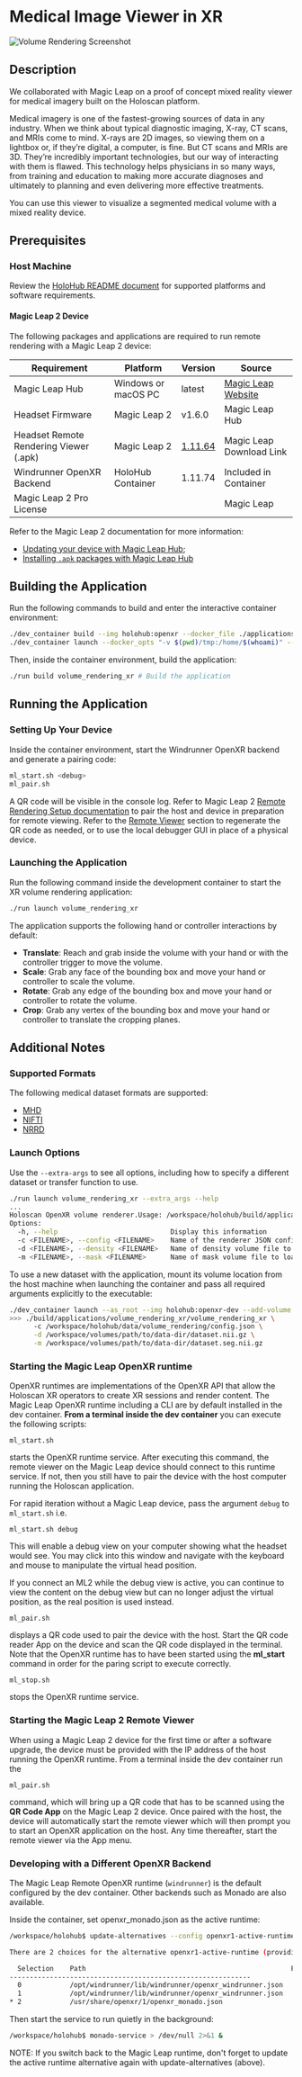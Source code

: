 # Medical Image Viewer in XR

![Volume Rendering Screenshot](./doc/stereo_skeleton.png)

## Description

We collaborated with Magic Leap on a proof of concept mixed reality viewer for medical imagery built on the Holoscan platform.

Medical imagery is one of the fastest-growing sources of data in any industry. When we think about typical diagnostic imaging, X-ray, CT scans, and MRIs come to mind. X-rays are 2D images, so viewing them on a lightbox or, if they’re digital, a computer, is fine. But CT scans and MRIs are 3D. They’re incredibly important technologies, but our way of interacting with them is flawed. This technology helps physicians in so many ways, from training and education to making more accurate diagnoses and ultimately to planning and even delivering more effective treatments.

You can use this viewer to visualize a segmented medical volume with a mixed reality device.

## Prerequisites

### Host Machine

Review the [HoloHub README document](/README.md#prerequisites) for supported platforms and software requirements.

#### Magic Leap 2 Device

The following packages and applications are required to run remote rendering with a Magic Leap 2 device:

| Requirement | Platform | Version | Source |
|--|------|---------|--|
| Magic Leap Hub | Windows or macOS PC | latest | [Magic Leap Website](https://ml2-developer.magicleap.com/downloads) |
| Headset Firmware | Magic Leap 2 | v1.6.0 | Magic Leap Hub |
| Headset Remote Rendering Viewer (.apk) | Magic Leap 2 | [1.11.64](https://thelab.magicleap.cloud/packages_mlhub/artifacts/com.magicleap.remote_render/1.11.64/ml_remote_viewer.apk) | Magic Leap Download Link |
| Windrunner OpenXR Backend | HoloHub Container | 1.11.74 | Included in Container |
| Magic Leap 2 Pro License | | | Magic Leap |

Refer to the Magic Leap 2 documentation for more information:
- [Updating your device with Magic Leap Hub](https://www.magicleap.care/hc/en-us/articles/5341445649805-Updating-Your-Device);
- [Installing `.apk` packages with Magic Leap Hub](https://developer-docs.magicleap.cloud/docs/guides/developer-tools/ml-hub/ml-hub-package-manager/)

## Building the Application

Run the following commands to build and enter the interactive container environment:
```bash
./dev_container build --img holohub:openxr --docker_file ./applications/volume_rendering_xr/Dockerfile # Build the dev container
./dev_container launch --docker_opts "-v $(pwd)/tmp:/home/$(whoami)" --img holohub:openxr # Launch the container
```

Then, inside the container environment, build the application:
```bash
./run build volume_rendering_xr # Build the application
```

## Running the Application

### Setting Up Your Device

Inside the container environment, start the Windrunner OpenXR backend and generate a pairing code:
```bash
ml_start.sh <debug>
ml_pair.sh
```

A QR code will be visible in the console log. Refer to Magic Leap 2 [Remote Rendering Setup documentation](https://developer-docs.magicleap.cloud/docs/guides/remote-rendering/remote-rendering/#:~:text=Put%20on%20the%20Magic%20Leap,headset%20by%20looking%20at%20it.&text=The%20QR%20code%20launches%20a,Click%20Continue.) to pair the host and device in preparation for remote viewing. Refer to the [Remote Viewer](#starting-the-magic-leap-2-remote-viewer) section to regenerate the QR code as needed, or to use the local debugger GUI in place of a physical device.

### Launching the Application

Run the following command inside the development container to start the XR volume rendering application:
```bash
./run launch volume_rendering_xr
```

The application supports the following hand or controller interactions by default:
- **Translate**: Reach and grab inside the volume with your hand or with the controller trigger to move the volume.
- **Scale**: Grab any face of the bounding box and move your hand or controller to scale the volume.
- **Rotate**: Grab any edge of the bounding box and move your hand or controller to rotate the volume.
- **Crop**: Grab any vertex of the bounding box and move your hand or controller to translate the cropping planes.

## Additional Notes

### Supported Formats

The following medical dataset formats are supported:
* [MHD](https://itk.org/Wiki/ITK/MetaIO/Documentation)
* [NIFTI](https://nifti.nimh.nih.gov/)
* [NRRD](https://teem.sourceforge.net/nrrd/format.html)

### Launch Options

Use the `--extra-args` to see all options, including how to specify a different dataset or transfer function to use.
```bash
./run launch volume_rendering_xr --extra_args --help
...
Holoscan OpenXR volume renderer.Usage: /workspace/holohub/build/applications/volume_rendering_xr/volume_rendering_xr [options]
Options:
  -h, --help                            Display this information
  -c <FILENAME>, --config <FILENAME>    Name of the renderer JSON configuration file to load (default '/workspace/holoscan-openxr/data/volume_rendering/config.json')
  -d <FILENAME>, --density <FILENAME>   Name of density volume file to load (default '/workspace/holoscan-openxr/data/volume_rendering/highResCT.mhd')
  -m <FILENAME>, --mask <FILENAME>      Name of mask volume file to load (default '/workspace/holoscan-openxr/data/volume_rendering/smoothmasks.seg.mhd')
```

To use a new dataset with the application, mount its volume location from the host machine when launching the container and pass all required arguments explicitly to the executable:
```bash
./dev_container launch --as_root --img holohub:openxr-dev --add-volume /host/path/to/data-dir
>>> ./build/applications/volume_rendering_xr/volume_rendering_xr \
      -c /workspace/holohub/data/volume_rendering/config.json \
      -d /workspace/volumes/path/to/data-dir/dataset.nii.gz \
      -m /workspace/volumes/path/to/data-dir/dataset.seg.nii.gz
```

### Starting the Magic Leap OpenXR runtime

OpenXR runtimes are implementations of the OpenXR API that allow the Holoscan XR operators to create XR sessions and render content. The Magic Leap OpenXR runtime including a CLI are by default installed in the dev container. __From a terminal inside the dev container__ you can execute the following scripts:

```
ml_start.sh
```
starts the OpenXR runtime service. After executing this command, the remote viewer on the Magic Leap device should connect to this runtime service. If not, then you still have to pair the device with the host computer running the Holoscan application.

For rapid iteration without a Magic Leap device, pass the argument `debug` to `ml_start.sh` i.e.
```
ml_start.sh debug
```
This will enable a debug view on your computer showing what the headset would see. You may click into this window and navigate with the keyboard and mouse to manipulate the virtual head position.

If you connect an ML2 while the debug view is active, you can continue to view the content on the debug view but can no longer adjust the virtual position, as the real position is used instead.

```
ml_pair.sh
```
displays a QR code used to pair the device with the host. Start the QR code reader App on the device and scan the QR code displayed in the terminal. Note that the OpenXR runtime has to have been started using the __ml_start__ command in order for the paring script to execute correctly.

```
ml_stop.sh
```
stops the OpenXR runtime service.

### Starting the Magic Leap 2 Remote Viewer

When using a Magic Leap 2 device for the first time or after a software upgrade, the device must be provided with the IP address of the host running the OpenXR runtime. From a terminal inside the dev container run the

```
ml_pair.sh
```

command, which will bring up a QR code that has to be scanned using the __QR Code App__ on the Magic Leap 2 device. Once paired with the host, the device  will automatically start the remote viewer which will then prompt you to start an OpenXR application on the host. Any time thereafter, start the remote viewer via the App menu.

### Developing with a Different OpenXR Backend

The Magic Leap Remote OpenXR runtime (`windrunner`) is the default configured by
the dev container. Other backends such as Monado are also available.

Inside the container, set openxr_monado.json as the active runtime:

```bash
/workspace/holohub$ update-alternatives --config openxr1-active-runtime

There are 2 choices for the alternative openxr1-active-runtime (providing /etc/xdg/openxr/1/active_runtime.json).

  Selection    Path                                                   Priority   Status
------------------------------------------------------------
  0            /opt/windrunner/lib/windrunner/openxr_windrunner.json   60        auto mode
  1            /opt/windrunner/lib/windrunner/openxr_windrunner.json   60        manual mode
* 2            /usr/share/openxr/1/openxr_monado.json                  50        manual mode
```

Then start the service to run quietly in the background:

```bash
/workspace/holohub$ monado-service > /dev/null 2>&1 &
```

NOTE: If you switch back to the Magic Leap runtime, don't forget to update the
active runtime alternative again with update-alternatives (above).
